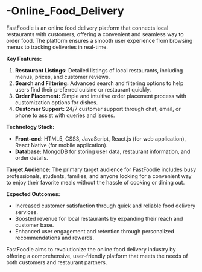 # -Online_Food_Delivery
FastFoodie is an online food delivery platform that connects local restaurants with customers, offering a convenient and seamless way to order food. The platform ensures a smooth user experience from browsing menus to tracking deliveries in real-time.

**Key Features:**
1. **Restaurant Listings:** Detailed listings of local restaurants, including menus, prices, and customer reviews.
2. **Search and Filtering:** Advanced search and filtering options to help users find their preferred cuisine or restaurant quickly.
3. **Order Placement:** Simple and intuitive order placement process with customization options for dishes.
4. **Customer Support:** 24/7 customer support through chat, email, or phone to assist with queries and issues.

**Technology Stack:**
- **Front-end:** HTML5, CSS3, JavaScript, React.js (for web application), React Native (for mobile application).
- **Database:** MongoDB for storing user data, restaurant information, and order details.

**Target Audience:**
The primary target audience for FastFoodie includes busy professionals, students, families, and anyone looking for a convenient way to enjoy their favorite meals without the hassle of cooking or dining out.

**Expected Outcomes:**
- Increased customer satisfaction through quick and reliable food delivery services.
- Boosted revenue for local restaurants by expanding their reach and customer base.
- Enhanced user engagement and retention through personalized recommendations and rewards.

FastFoodie aims to revolutionize the online food delivery industry by offering a comprehensive, user-friendly platform that meets the needs of both customers and restaurant partners.
